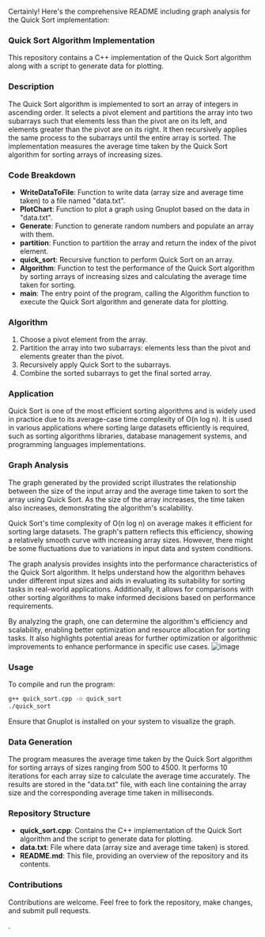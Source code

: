 Certainly! Here's the comprehensive README including graph analysis for the Quick Sort implementation:

### Quick Sort Algorithm Implementation

This repository contains a C++ implementation of the Quick Sort algorithm along with a script to generate data for plotting.

### Description

The Quick Sort algorithm is implemented to sort an array of integers in ascending order. It selects a pivot element and partitions the array into two subarrays such that elements less than the pivot are on its left, and elements greater than the pivot are on its right. It then recursively applies the same process to the subarrays until the entire array is sorted. The implementation measures the average time taken by the Quick Sort algorithm for sorting arrays of increasing sizes.

### Code Breakdown

- **WriteDataToFile**: Function to write data (array size and average time taken) to a file named "data.txt".
- **PlotChart**: Function to plot a graph using Gnuplot based on the data in "data.txt".
- **Generate**: Function to generate random numbers and populate an array with them.
- **partition**: Function to partition the array and return the index of the pivot element.
- **quick_sort**: Recursive function to perform Quick Sort on an array.
- **Algorithm**: Function to test the performance of the Quick Sort algorithm by sorting arrays of increasing sizes and calculating the average time taken for sorting.
- **main**: The entry point of the program, calling the Algorithm function to execute the Quick Sort algorithm and generate data for plotting.

### Algorithm

1. Choose a pivot element from the array.
2. Partition the array into two subarrays: elements less than the pivot and elements greater than the pivot.
3. Recursively apply Quick Sort to the subarrays.
4. Combine the sorted subarrays to get the final sorted array.

### Application

Quick Sort is one of the most efficient sorting algorithms and is widely used in practice due to its average-case time complexity of O(n log n). It is used in various applications where sorting large datasets efficiently is required, such as sorting algorithms libraries, database management systems, and programming languages implementations.

### Graph Analysis

The graph generated by the provided script illustrates the relationship between the size of the input array and the average time taken to sort the array using Quick Sort. As the size of the array increases, the time taken also increases, demonstrating the algorithm's scalability.

Quick Sort's time complexity of O(n log n) on average makes it efficient for sorting large datasets. The graph's pattern reflects this efficiency, showing a relatively smooth curve with increasing array sizes. However, there might be some fluctuations due to variations in input data and system conditions.

The graph analysis provides insights into the performance characteristics of the Quick Sort algorithm. It helps understand how the algorithm behaves under different input sizes and aids in evaluating its suitability for sorting tasks in real-world applications. Additionally, it allows for comparisons with other sorting algorithms to make informed decisions based on performance requirements.

By analyzing the graph, one can determine the algorithm's efficiency and scalability, enabling better optimization and resource allocation for sorting tasks. It also highlights potential areas for further optimization or algorithmic improvements to enhance performance in specific use cases.
![image](https://github.com/ayushMishra464/Design-and-Analysis-of-Algorithms/assets/158063230/ac425a1b-8a3c-451d-8751-8eab8360ebb5)

### Usage

To compile and run the program:
```bash
g++ quick_sort.cpp -o quick_sort
./quick_sort
```
Ensure that Gnuplot is installed on your system to visualize the graph.

### Data Generation

The program measures the average time taken by the Quick Sort algorithm for sorting arrays of sizes ranging from 500 to 4500. It performs 10 iterations for each array size to calculate the average time accurately. The results are stored in the "data.txt" file, with each line containing the array size and the corresponding average time taken in milliseconds.

### Repository Structure

- **quick_sort.cpp**: Contains the C++ implementation of the Quick Sort algorithm and the script to generate data for plotting.
- **data.txt**: File where data (array size and average time taken) is stored.
- **README.md**: This file, providing an overview of the repository and its contents.

### Contributions

Contributions are welcome. Feel free to fork the repository, make changes, and submit pull requests.

.
